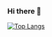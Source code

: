### Hi there 👋

<!--
**monpie3/monpie3** is a ✨ _special_ ✨ repository because its `README.md` (this file) appears on your GitHub profile.

Here are some ideas to get you started:

- 🔭 I’m currently working on ...
- 🌱 I’m currently learning ...
- 👯 I’m looking to collaborate on ...
- 🤔 I’m looking for help with ...
- 💬 Ask me about ...
- 📫 How to reach me: ...
- 😄 Pronouns: ...
- ⚡ Fun fact: ...
-->
[![Top Langs](https://github-readme-stats-eight-theta.vercel.app/api/top-langs/?username=monpie3&layout=compact&theme=tokyonight)](https://github.com/monpie3/github-readme-stats)
